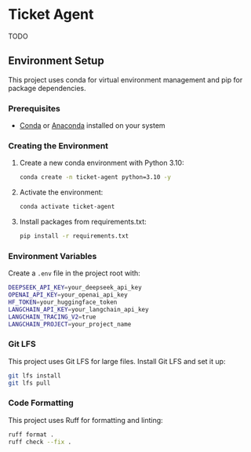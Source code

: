 # Ticket Agent

TODO

## Environment Setup

This project uses conda for virtual environment management and pip for package dependencies.

### Prerequisites

- [Conda](https://docs.conda.io/en/latest/miniconda.html) or [Anaconda](https://www.anaconda.com/products/distribution) installed on your system

### Creating the Environment

1. Create a new conda environment with Python 3.10:
   ```bash
   conda create -n ticket-agent python=3.10 -y
   ```

2. Activate the environment:
   ```bash
   conda activate ticket-agent
   ```

3. Install packages from requirements.txt:
   ```bash
   pip install -r requirements.txt
   ```

### Environment Variables

Create a `.env` file in the project root with:

```bash
DEEPSEEK_API_KEY=your_deepseek_api_key
OPENAI_API_KEY=your_openai_api_key
HF_TOKEN=your_huggingface_token
LANGCHAIN_API_KEY=your_langchain_api_key
LANGCHAIN_TRACING_V2=true
LANGCHAIN_PROJECT=your_project_name
```

### Git LFS

This project uses Git LFS for large files. Install Git LFS and set it up:

```bash
git lfs install
git lfs pull
```

### Code Formatting

This project uses Ruff for formatting and linting:

```bash
ruff format .
ruff check --fix .
```